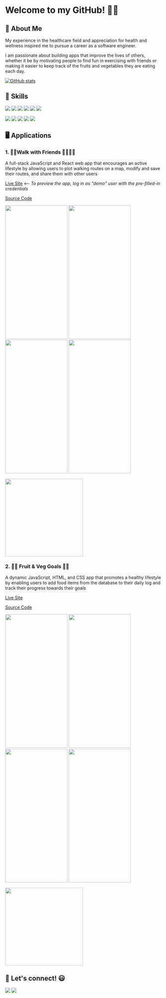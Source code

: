 # Welcome to my GitHub! 👋😄

## 💁‍ About Me
My experience in the healthcare field and appreciation for health and wellness inspired me to pursue a career as a software engineer.

I am passionate about building apps that improve the lives of others, whether it be by motivating people to find fun in exercising with friends or making it easier to keep track of the fruits and vegetables they are eating each day.

[![GitHub stats](https://github-readme-stats.vercel.app/api?username=angelsleung&hide=stars,contribs&show_icons=true&theme=buefy)](https://github.com/anuraghazra/github-readme-stats)

## 🚀 Skills
<a href="https://github.com/angelsleung"><img src="https://img.shields.io/badge/JavaScript-F7DF1E?style=for-the-badge&logo=javascript&logoColor=black" /></a> <a href="https://github.com/angelsleung"><img src="https://img.shields.io/badge/CSS3-1572B6?style=for-the-badge&logo=css3&logoColor=white" /></a> <a href="https://github.com/angelsleung"><img src="https://img.shields.io/badge/HTML5-E34F26?style=for-the-badge&logo=html5&logoColor=white" /></a> <a href="https://github.com/angelsleung"><img src="https://img.shields.io/badge/React-20232A?style=for-the-badge&logo=react&logoColor=61DAFB" /></a> <a href="https://github.com/angelsleung"><img src="https://img.shields.io/badge/Node.js-43853D?style=for-the-badge&logo=node.js&logoColor=white" /></a> <a href="https://github.com/angelsleung"><img src="https://img.shields.io/badge/Express.js-404D59?style=for-the-badge&logo=express&logoColor=white" /></a>

<a href="https://github.com/angelsleung"><img src="https://img.shields.io/badge/PostgreSQL-316192?style=for-the-badge&logo=postgresql&logoColor=white" /></a> <a href="https://github.com/angelsleung"><img src="https://img.shields.io/badge/Git-F05032?style=for-the-badge&logo=git&logoColor=white" /></a> <a href="https://github.com/angelsleung"><img src="https://img.shields.io/badge/GitHub-100000?style=for-the-badge&logo=github&logoColor=white" /></a> <a href="https://github.com/angelsleung"><img src="https://img.shields.io/badge/Visual_Studio_Code-0078D4?style=for-the-badge&logo=visual%20studio%20code&logoColor=white" /></a> <a href="https://github.com/angelsleung"><img src="https://img.shields.io/badge/npm-CB3837?style=for-the-badge&logo=npm&logoColor=white" /></a>
  

## 🖥️ Applications

### 1. 👟👟Walk with Friends 🚶‍♂️🚶‍♀️

A full-stack JavaScript and React web app that encourages an active lifestyle by allowing users to plot walking routes on a map, modify and save their routes, and share them with other users

[Live Site](http://walk-with-friends-app.herokuapp.com) <-- _To preview the app, log in as "demo" user with the pre-filled-in credentials_

[Source Code](https://github.com/angelsleung/walk-with-friends)

<img src="https://user-images.githubusercontent.com/65578254/117357332-ab14d380-ae69-11eb-9398-598cc75feeaa.png" width="200px" height="430px"> <img src="https://user-images.githubusercontent.com/65578254/117357349-b0721e00-ae69-11eb-966c-b66a6a35a9b0.png" width="200px" height="430px"> <img src="https://user-images.githubusercontent.com/65578254/117357369-b536d200-ae69-11eb-91d5-1481fcc605d8.png" width="200px" height="430px"> <img src="https://user-images.githubusercontent.com/65578254/117357384-bb2cb300-ae69-11eb-88e4-c38b305e0879.png" width="200px" height="430px">

<img src="https://user-images.githubusercontent.com/65578254/117356633-d21ed580-ae68-11eb-86d1-0ceb0f2fc7c9.gif" width="250px">

### 2. 🍎🍌 Fruit & Veg Goals 🥕🥬
A dynamic JavaScript, HTML, and CSS app that promotes a healthy lifestyle by enabling users to add food items from the database to their daily log and track their progress towards their goals

[Live Site](https://angelsleung.github.io/fruit-and-veg-goals)

[Source Code](https://github.com/angelsleung/fruit-and-veg-goals)

<img src="https://user-images.githubusercontent.com/65578254/116644404-1ae60400-a928-11eb-8d08-0caec2d0a701.png" width="200px" height="430px"> <img src="https://user-images.githubusercontent.com/65578254/116644422-29342000-a928-11eb-8615-ed265baab773.png" width="200px" height="430px"> <img src="https://user-images.githubusercontent.com/65578254/116644459-41a43a80-a928-11eb-868b-50c8465d6858.png" width="200px" height="430px"> <img src="https://user-images.githubusercontent.com/65578254/116644493-5f719f80-a928-11eb-9d73-24615f950a4b.png" width="200px" height="430px">

<img src="https://user-images.githubusercontent.com/65578254/116644032-2c7adc00-a927-11eb-9143-5a0aa5f42c65.gif" width="250px">

## 📱 Let's connect! 😃
<a href="https://www.linkedin.com/in/angelsleung/"><img src="https://img.shields.io/badge/LinkedIn-0077B5?style=for-the-badge&logo=linkedin&logoColor=white" /></a> <a href="mailto:angelhleung@gmail.com/"><img src="https://img.shields.io/badge/Email-D14836?style=for-the-badge&logo=gmail&logoColor=white" /></a>

<!--
**angelsleung/angelsleung** is a ✨ _special_ ✨ repository because its `README.md` (this file) appears on your GitHub profile.


Here are some ideas to get you started:

- 🔭 I’m currently working on ...
- 🌱 I’m currently learning ...
- 👯 I’m looking to collaborate on ...
- 🤔 I’m looking for help with ...
- 💬 Ask me about ...
- 📫 How to reach me: ...
- 😄 Pronouns: ...
- ⚡ Fun fact: ...
-->
